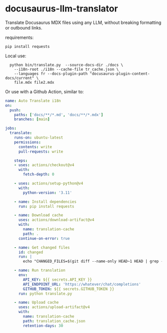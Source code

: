 # docusaurus-llm-translator

Translate Docusaurus MDX files using any LLM, without breaking formatting or outbound links.

requirements:

    pip install requests

Local use:

      python bin/translate.py  --source-docs-dir ./docs \
        --i18n-root ./i18n --cache-file tr_cache.json \
        --languages fr --docs-plugin-path "docusaurus-plugin-content-docs/current" \
        file.mdx file2.mdx

Or use with a Github Action, similar to:

```yaml
name: Auto Translate i18n
on:
  push:
    paths: ['docs/**/*.md', 'docs/**/*.mdx']
    branches: [main]

jobs:
  translate:
    runs-on: ubuntu-latest
    permissions:
      contents: write
      pull-requests: write

    steps:
    - uses: actions/checkout@v4
      with:
        fetch-depth: 0

    - uses: actions/setup-python@v4
      with:
        python-version: '3.11'

    - name: Install dependencies
      run: pip install requests

    - name: Download cache
      uses: actions/download-artifact@v4
      with:
        name: translation-cache
        path: .
      continue-on-error: true

    - name: Get changed files
      id: changed
      run: |
        echo "CHANGED_FILES=$(git diff --name-only HEAD~1 HEAD | grep -E '\.(md|mdx)$' | tr '\n' ' ')" >> $GITHUB_ENV

    - name: Run translation
      env:
        API_KEY: ${{ secrets.API_KEY }}
        API_ENDPOINT_URL: 'https://whatever/chat/completions'
        GITHUB_TOKEN: ${{ secrets.GITHUB_TOKEN }}
      run: python translate.py

    - name: Upload cache
      uses: actions/upload-artifact@v4
      with:
        name: translation-cache
        path: translation_cache.json
        retention-days: 30
```

